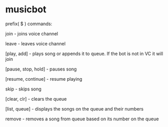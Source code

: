# musicbot

prefix( $ )
commands: 

join - joins voice channel

leave - leaves voice channel

[play, add] - plays song or appends it to queue. If the bot is not in VC it will join

[pause, stop, hold] - pauses song

[resume, continue] - resume playing

skip - skips song

[clear, clr] - clears the queue

[list, queue] - displays the songs on the queue and their numbers

remove - removes a song from queue based on its number on the queue
